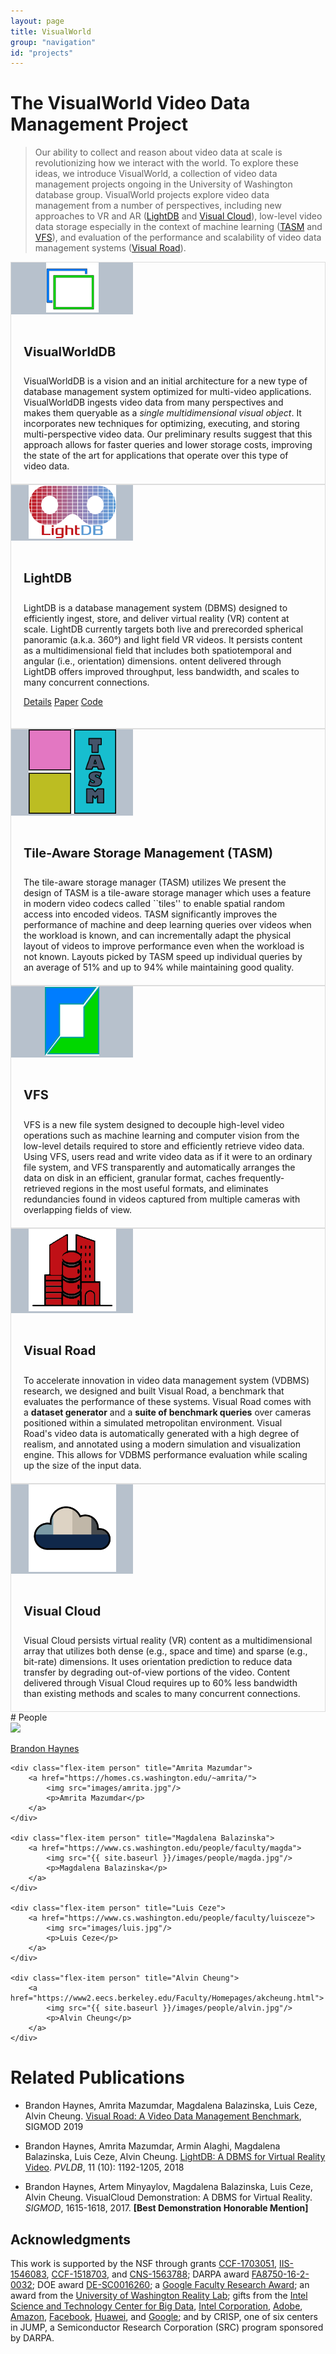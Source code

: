 ```yaml
---
layout: page
title: VisualWorld
group: "navigation"
id: "projects"
---
```


<link href="https://maxcdn.bootstrapcdn.com/bootstrap/3.3.6/css/bootstrap.min.css" rel="stylesheet">

# The VisualWorld Video Data Management Project

<blockquote>
Our ability to collect and reason about video data at
scale is revolutionizing how we interact with the world.
To explore these ideas, we introduce 
VisualWorld, a collection of video data management projects ongoing in the University of Washington database group.
VisualWorld projects explore video data management from a number of perspectives, including new approaches to VR and AR (<a href="#lightdb">LightDB</a> and <a href="#visualcloud">Visual Cloud</a>), low-level video data storage especially in the context of machine learning (<a href="#tasm">TASM</a> and <a href="#vfs">VFS</a>), and evaluation of the performance and scalability of video data management systems (<a href="#visualroad">Visual Road</a>).
</blockquote>

<style type="text/css">
	.media {
		border: 1px solid rgba(0,0,0,.125);
	}
	.media-left {
		background: rgb(183, 193, 204);
		vertical-align: middle;
		padding-left: 10px;
		padding-right: 10px;
		width: 175px;
		min-width: 175px;
		max-width: 175px;
		text-align: center;
	}

	.media-left img {
		max-width: 10em;
	}

	.media-body {
		padding: 20px;
	}

	.media-heading {
		font-size: 20px;
		font-weight: 750;
		line-height: 1.2;
	}
</style>

<a id="visualworlddb" />
<div class="media">
  <div class="media-left">
    <a href="#">
      <img src="../../images/projects/visualworlddb.png" class="card-img" alt="VisualWorldDB Logo" style="width: 6em" />
    </a>
  </div>
  <div class="media-body">
    <h4 class="media-heading">VisualWorldDB</h4>
	VisualWorldDB is a vision
	and an initial architecture for a new type of database
	management system optimized for multi-video applications.
	VisualWorldDB ingests video data from many perspectives
	and makes them queryable as a <em>single multidimensional
	visual object</em>. It incorporates new techniques for optimizing,
	executing, and storing multi-perspective video data. Our
	preliminary results suggest that this approach allows for faster
	queries and lower storage costs, improving the state of the art
	for applications that operate over this type of video data.
  </div>
</div>

<a id="lightdb" />
<div class="media">
  <div class="media-left">
    <a href="#">
      <img src="../../images/projects/lightdb.png" class="card-img" alt="LightDB Logo" />
    </a>
  </div>
  <div class="media-body">
    <h4 class="media-heading">LightDB</h4>
		<p>
			LightDB is a database management system (DBMS) designed to efficiently ingest, store, and deliver virtual reality (VR) content at scale. LightDB currently targets both live and prerecorded spherical panoramic (a.k.a. 360°) and light field VR videos. It persists content as a multidimensional field that includes both spatiotemporal and angular (i.e., orientation) dimensions. ontent delivered through LightDB offers improved throughput, less bandwidth, and scales to many concurrent connections.
		</p>
		<p>
			<a class="btn btn-primary" href="#" role="button">Details</a>
			<a class="btn btn-success" href="#" role="button">Paper</a>
			<a class="btn btn-success" href="#" role="button">Code</a>
		</p>
  </div>
</div>

<a id="tasm" />
<div class="media">
  <div class="media-left">
    <a href="#">
      <img src="../../images/projects/tasm.png" class="card-img" alt="Tile Aware Storage Manager (TASM) Logo" />
    </a>
  </div>
  <div class="media-body">
    <h4 class="media-heading">Tile-Aware Storage Management (TASM)</h4>
		The tile-aware storage manager (TASM) utilizes  We present the design of 
		TASM is a tile-aware storage
		manager which uses a feature in modern video
		codecs called ``tiles'' to enable spatial random access into encoded
		videos.  TASM significantly improves the performance of machine and deep learning queries
		over videos when the workload is known, and can
		incrementally adapt the physical layout of videos to improve
		performance even when the workload is not known. Layouts picked
		by TASM speed up individual queries by an average of 51% and up
		to 94% while maintaining good quality.
  </div>
</div>

<a id="vfs" />
<div class="media">
  <div class="media-left">
    <a href="#">
      <img src="../../images/projects/vfs.png" class="card-img" alt="VFS Logo" />
    </a>
  </div>
  <div class="media-body">
    <h4 class="media-heading">VFS</h4>
		VFS is a new file system designed to
		decouple high-level video operations such as machine
		learning and computer vision from the low-level details
		required to store and efficiently retrieve video data. Using
		VFS, users read and write video data as if it were to
		an ordinary file system, and VFS transparently and
		automatically arranges the data on disk in an efficient,
		granular format, caches frequently-retrieved regions in
		the most useful formats, and eliminates redundancies
		found in videos captured from multiple cameras with
		overlapping fields of view.
  </div>
</div>

<a id="visualroad" />
<div class="media">
  <div class="media-left">
    <a href="#">
      <img src="../../images/projects/visualroad.png" class="card-img" alt="Visual Road Logo" />
    </a>
  </div>
  <div class="media-body">
    <h4 class="media-heading">Visual Road</h4>
		To accelerate innovation in video data management system (VDBMS) research, we designed and built Visual Road, a benchmark that evaluates the
		performance of these systems. Visual Road comes with a
		<strong>dataset generator</strong> and a <strong>suite of benchmark queries</strong> over cameras positioned
		within a simulated metropolitan environment. Visual Road's
		video data is automatically generated with a high degree
		of realism, and annotated using a modern simulation and
		visualization engine. This allows for VDBMS performance
		evaluation while scaling up the size of the input data.
  </div>
</div>

<a id="visualcloud" />
<div class="media">
  <div class="media-left">
    <a href="#">
      <img src="../../images/projects/visualcloud.png" class="card-img" alt="Visual Cloud Logo" />
    </a>
  </div>
  <div class="media-body">
    <h4 class="media-heading">Visual Cloud</h4>
		Visual Cloud persists virtual reality (VR) content
		as a multidimensional array that utilizes both dense (e.g., space and
		time) and sparse (e.g., bit-rate) dimensions. It uses orientation
		prediction to reduce data transfer by degrading out-of-view
		portions of the video. Content delivered through Visual Cloud requires
		up to 60% less bandwidth than existing methods and scales
		to many concurrent connections.
  </div>
</div>


<div id="people"></div>
# People

<div class="flex-container people image-container">
	<div class="flex-item person" title="Brandon Haynes">
		<a href="https://homes.cs.washington.edu/~bhaynes">
			<img src="{{ site.baseurl }}/images/people/brandonH.jpg"/>
			<p>Brandon Haynes</p>
		</a>
	</div>

	<div class="flex-item person" title="Amrita Mazumdar">
		<a href="https://homes.cs.washington.edu/~amrita/">
			<img src="images/amrita.jpg"/>
			<p>Amrita Mazumdar</p>
		</a>
	</div>

	<div class="flex-item person" title="Magdalena Balazinska">
		<a href="https://www.cs.washington.edu/people/faculty/magda">
			<img src="{{ site.baseurl }}/images/people/magda.jpg"/>
			<p>Magdalena Balazinska</p>
		</a>
	</div>

	<div class="flex-item person" title="Luis Ceze">
		<a href="https://www.cs.washington.edu/people/faculty/luisceze">
			<img src="images/luis.jpg"/>
			<p>Luis Ceze</p>
		</a>
	</div>

	<div class="flex-item person" title="Alvin Cheung">
		<a href="https://www2.eecs.berkeley.edu/Faculty/Homepages/akcheung.html">
			<img src="{{ site.baseurl }}/images/people/alvin.jpg"/>
			<p>Alvin Cheung</p>
		</a>
	</div>
</div>

# Related Publications

* Brandon Haynes, Amrita Mazumdar, Magdalena Balazinska, Luis Ceze, Alvin Cheung. [Visual Road: A Video Data Management Benchmark](https://db.cs.washington.edu/projects/visualroad), SIGMOD 2019

* Brandon Haynes, Amrita Mazumdar, Armin Alaghi, Magdalena Balazinska, Luis Ceze, Alvin Cheung. [LightDB: A DBMS for Virtual Reality Video](https://db.cs.washington.edu/projects/lightdb). _PVLDB_, 11 (10): 1192-1205, 2018

* Brandon Haynes, Artem Minyaylov, Magdalena Balazinska, Luis Ceze, Alvin Cheung.  VisualCloud Demonstration: A DBMS for Virtual Reality.  _SIGMOD_, 1615-1618, 2017. **[Best Demonstration Honorable Mention]**

## Acknowledgments

This work is supported by the NSF through grants 
[CCF-1703051](https://www.nsf.gov/awardsearch/showAward?AWD_ID=1703051), 
[IIS-1546083](https://www.nsf.gov/awardsearch/showAward?AWD_ID=1546083), 
[CCF-1518703](https://www.nsf.gov/awardsearch/showAward?AWD_ID=1518703), and 
[CNS-1563788](https://www.nsf.gov/awardsearch/showAward?AWD_ID=1563788); 
DARPA award [FA8750-16-2-0032](https://www.darpa.mil); 
DOE award [DE-SC0016260](https://science.energy.gov/grants); 
a [Google Faculty Research Award](https://docs.google.com/document/d/1IfCmWZ-ClmvmB4gzlApR4htAhYBjKliPGQxLpu6KmaU/edit); 
an award from the [University of Washington Reality Lab](https://realitylab.uw.edu); 
gifts from the [Intel Science and Technology Center for Big Data](http://istc-bigdata.org), 
[Intel Corporation](https://www.intel.com), 
[Adobe](http://www.adobe.com), 
[Amazon](https://www.amazon.com),
[Facebook](https://facebook.com), 
[Huawei](https://www.huawei.com), and 
[Google](https://google.com); and by 
CRISP, one of six centers in JUMP, a Semiconductor Research Corporation (SRC) program sponsored by DARPA.

&nbsp;
